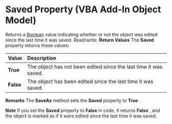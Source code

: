 
# Saved Property (VBA Add-In Object Model)



Returns a [Boolean](b8bdf64f-5920-1ae9-16d0-b26d09524a30.md) value indicating whether or not the object was edited since the last time it was saved. Read/write.
 **Return Values**
The  **Saved** property returns these values:


|**Value**|**Description**|
|:-----|:-----|
| **True**|The object has not been edited since the last time it was saved.|
| **False**|The object has been edited since the last time it was saved.|
 **Remarks**
The  **SaveAs** method sets the **Saved** property to **True** .

 **Note**  If you set the  **Saved** property to **False** in code, it returns **False** , and the object is marked as if it were edited since the last time it was saved.


